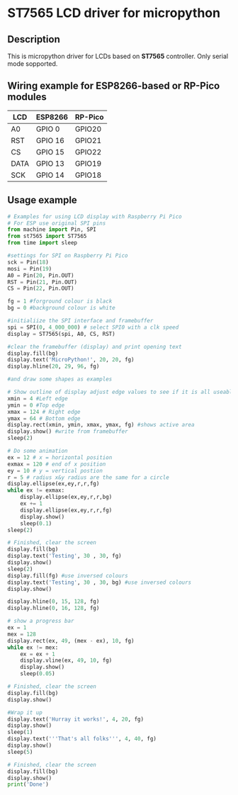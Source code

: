 ST7565 LCD driver for micropython
=================================

Description
-----------
This is micropython driver for LCDs based on **ST7565** controller.
Only serial mode sopported.

Wiring example for ESP8266-based or RP-Pico modules
----------------------------------------

|LCD | ESP8266|RP-Pico |
|----|--------|--------|
|A0  | GPIO 0 | GPIO20 |
|RST | GPIO 16| GPIO21 |
|CS  | GPIO 15| GPIO22 |
|DATA| GPIO 13| GPIO19 |
|SCK | GPIO 14| GPIO18 |

Usage example
-------------
```python
# Examples for using LCD display with Raspberry Pi Pico
# For ESP use original SPI pins
from machine import Pin, SPI
from st7565 import ST7565
from time import sleep

#settings for SPI on Raspberry Pi Pico
sck = Pin(18)
mosi = Pin(19)
A0 = Pin(20, Pin.OUT)
RST = Pin(21, Pin.OUT)
CS = Pin(22, Pin.OUT)

fg = 1 #forground colour is black
bg = 0 #background colour is white

#initialiize the SPI interface and framebuffer
spi = SPI(0, 4_000_000) # select SPI0 with a clk speed 
display = ST7565(spi, A0, CS, RST)

#clear the framebuffer (display) and print opening text
display.fill(bg)
display.text('MicroPython!', 20, 20, fg)
display.hline(20, 29, 96, fg)

#and draw some shapes as examples

# Show outline of display adjust edge values to see if it is all useable
xmin = 4 #Left edge
ymin = 0 #Top edge
xmax = 124 # Right edge
ymax = 64 # Bottom edge
display.rect(xmin, ymin, xmax, ymax, fg) #shows active area
display.show() #write from framebuffer
sleep(2)

# Do some animation
ex = 12 # x = horizontal position
exmax = 120 # end of x position
ey = 10 # y = vertical postion
r = 5 # radius x&y radius are the same for a circle
display.ellipse(ex,ey,r,r,fg)
while ex != exmax:
    display.ellipse(ex,ey,r,r,bg)
    ex += 1
    display.ellipse(ex,ey,r,r,fg)
    display.show()
    sleep(0.1)
sleep(2)

# Finished, clear the screen
display.fill(bg)
display.text('Testing', 30 , 30, fg)
display.show()
sleep(2)
display.fill(fg) #use inversed colours
display.text('Testing', 30 , 30, bg) #use inversed colours
display.show()

display.hline(0, 15, 128, fg)
display.hline(0, 16, 128, fg)

# show a progress bar
ex = 1
mex = 128
display.rect(ex, 49, (mex - ex), 10, fg)
while ex != mex:
    ex = ex + 1
    display.vline(ex, 49, 10, fg)
    display.show()
    sleep(0.05)

# Finished, clear the screen
display.fill(bg)
display.show()

#Wrap it up
display.text('Hurray it works!', 4, 20, fg)
display.show()
sleep(1)
display.text('''That's all folks''', 4, 40, fg)
display.show()
sleep(5)

# Finished, clear the screen
display.fill(bg)
display.show()
print('Done')
```
